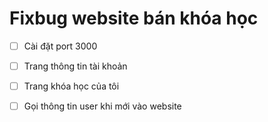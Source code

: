 # Fixbug website bán khóa học

- [ ] Cài đặt port 3000

- [ ] Trang thông tin tài khoản

- [ ] Trang khóa học của tôi

- [ ] Gọi thông tin user khi mới vào website